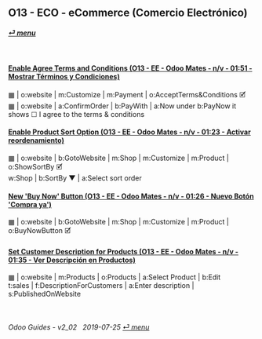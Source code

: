 ## O13 - ECO - eCommerce (Comercio Electrónico)
#### [_&#x23CE; menu_](/o13/ee/o13-ee-guides_menu.md)

<br>

#### [Enable Agree Terms and Conditions (O13 - EE - Odoo Mates - n/v - 01:51 - Mostrar Términos y Condiciones)](https://youtube.com/embed/KntH3ZHd9dE?autoplay=1&start=0&end=0&rel=0)  
&#x25A6; | o:website | m:Customize | m:Payment | o:AcceptTerms&Conditions &#x1F5F9;  
&#x25A6; | o:website | a:ConfirmOrder | b:PayWith | a:Now under b:PayNow it shows &#x2610; I agree to the terms & conditions  

#### [Enable Product Sort Option (O13 - EE - Odoo Mates - n/v - 01:23 - Activar reordenamiento)](https://youtube.com/embed/Oe5zPbHGdjk?autoplay=1&start=0&end=0&rel=0)  
&#x25A6; | o:website | b:GotoWebsite | m:Shop | m:Customize | m:Product | o:ShowSortBy &#x1F5F9;  
w:Shop | b:SortBy &#x25BC; | a:Select sort order  

#### [New 'Buy Now' Button (O13 - EE - Odoo Mates - n/v - 01:26 - Nuevo Botón 'Compra ya')](https://youtube.com/embed/xrxmrFQLkmw?autoplay=1&start=0&end=0&rel=0)  
&#x25A6; | o:website | b:GotoWebsite | m:Shop | m:Customize | m:Product | o:BuyNowButton &#x1F5F9;  

#### [Set Customer Description for Products (O13 - EE - Odoo Mates - n/v - 01:35 - Ver Descripción en Productos)](https://youtube.com/embed/tWvaAXw_DJ8?autoplay=1&start=0&end=0&rel=0)  
&#x25A6; | o:website | m:Products | o:Products | a:Select Product | b:Edit  
t:sales | f:DescriptionForCustomers | a:Enter description | s:PublishedOnWebsite  

<br>

###### Odoo Guides - v2_02 &nbsp; 2019-07-25  [_&#x23CE; menu_](/o13/ee/o13-ee-guides_menu.md)
